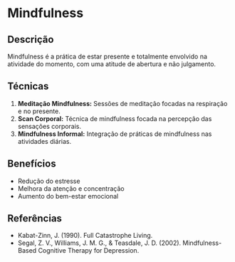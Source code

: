 # Mindfulness

## Descrição
Mindfulness é a prática de estar presente e totalmente envolvido na atividade do momento, com uma atitude de abertura e não julgamento.

## Técnicas
1. **Meditação Mindfulness:** Sessões de meditação focadas na respiração e no presente.
2. **Scan Corporal:** Técnica de mindfulness focada na percepção das sensações corporais.
3. **Mindfulness Informal:** Integração de práticas de mindfulness nas atividades diárias.

## Benefícios
- Redução do estresse
- Melhora da atenção e concentração
- Aumento do bem-estar emocional

## Referências
- Kabat-Zinn, J. (1990). Full Catastrophe Living.
- Segal, Z. V., Williams, J. M. G., & Teasdale, J. D. (2002). Mindfulness-Based Cognitive Therapy for Depression.
